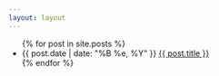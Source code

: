 ```yaml
---
layout: layout
---
```


  <div class="content">
    <div class="related">
      <ul>
        {% for post in site.posts %}
        <li>
    	    <span>{{ post.date | date: "%B %e, %Y" }}</span>
          <a href="{{ post.url | prepend:'/blog' }}">{{ post.title }}</a>
        </li>
        {% endfor %}
      </ul>
    </div>
  </div>
